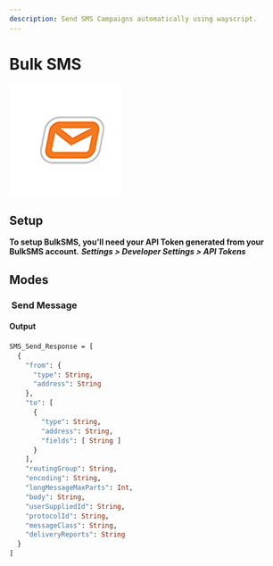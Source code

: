 ```yaml
---
description: Send SMS Campaigns automatically using wayscript.
---
```


# Bulk SMS

![Get Your Message Across with BulkSMS](../../.gitbook/assets/bulk_sms_logo_vector.png)

##  **Setup** <a id="setup"></a>

**To setup BulkSMS, you'll need your API Token generated from your BulkSMS account.**  _**Settings &gt; Developer Settings &gt; API Tokens**_

##   **Modes** <a id="modes"></a>

### ​  Send Message <a id="get-health-check-events-for-a-load-balancer"></a>

####  Output <a id="output"></a>

```graphql
SMS_Send_Response = [
  {
    "from": {
      "type": String,
      "address": String
    },
    "to": [
      {
        "type": String,
        "address": String,
        "fields": [ String ]
      }
    ],
    "routingGroup": String,
    "encoding": String,
    "longMessageMaxParts": Int,
    "body": String,
    "userSuppliedId": String,
    "protocolId": String,
    "messageClass": String,
    "deliveryReports": String
  }
]
```

